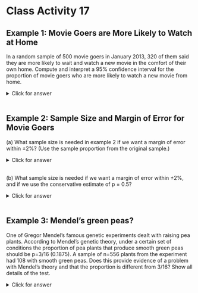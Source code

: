 # Class Activity 17


## Example 1:  Movie Goers are More Likely to Watch at Home

In a random sample of 500 movie goers in January 2013, 320 of them said they are more likely to wait and watch a new movie in the comfort of their own home.  Compute and interpret a 95% confidence interval for the proportion of movie goers who are more likely to watch a new movie from home.  

<details><summary><red>Click for answer</red></summary>
*Answer:* We see that $\hat{p}=\frac{320}{500}=0.640$ (keep at least 3 decimal spots to ensure accuracy in your SE calculation!) The confidence interval is given by:

$$\text { Statistic }\pm z^{*} S E$$

$$\begin{array}{l}
\hat{p} \pm z^{*} \cdot \sqrt{\frac{\hat{p}(1-\hat{p})}{n}} \\
0.64 \pm 1.96 \cdot \sqrt{\frac{0.64(1-0.64)}{500}} \\
0.64 \pm 0.042\\
(0.598, 0.682)
\end{array}$$

(Make sure to use proportions in your CI, then convert to % at the end if you prefer a percentage interpretation.) We are 95% sure that the proportion of all movie goers who are more likely to wait and watch a new movie at home is between 0.598 and 0.682.
</details><br>


## Example 2:  Sample Size and Margin of Error for Movie Goers

(a)  What sample size is needed in example 2 if we want a margin of error within ±2%?  (Use the sample proportion from the original sample.)

<details><summary><red>Click for answer</red></summary>

*Answer:*

$$\begin{array}{l}
0.02=z^{*} \sqrt{\frac{\hat{p}(1-\hat{p})}{n}} \\
n=\left(\frac{z^{*}}{0.02}\right)^{2} \hat{p}(1-\hat{p})\\\quad =\left(\frac{1.96}{0.02}\right)^{2} 0.64(1-0.64)=2212.76
\end{array}$$

We need a sample size of at least n = 2,213 to have a margin of error this small.  This is substantially more than the sample size of 500 used in the actual survey. 
</details><br>



(b)  What sample size is needed if we want a margin of error within ±2%, and if we use the conservative estimate of p = 0.5?  

<details><summary><red>Click for answer</red></summary>

*Answer:*

$$n=\left(\frac{1.96}{0.02}\right)^{2} 0.5(1-0.5)=2401$$

We need a sample size of at least n = 2,401 to have a margin of error this small.  Notice that if we have less knowledge of the actual proportion, we need a larger sample size to arrive at the same margin of error.  
</details><br>



## Example 3:  Mendel’s green peas?

One of Gregor Mendel’s famous genetic experiments dealt with raising pea plants.  According to Mendel’s genetic theory, under a certain set of conditions the proportion of pea plants that produce smooth green peas should be p=3/16 (0.1875).  A sample of n=556 plants from the experiment had 108 with smooth green peas.  Does this provide evidence of a problem with Mendel’s theory and that the proportion is different from 3/16?  Show all details of the test. 

<details><summary><red>Click for answer</red></summary>

*Answer:* We are testing $H_{0}: p=0.1875$ vs $H_{a}: p \neq 0.1875$ where p represents the proportion of pea plans with smooth green peas. The sample proportion is $\hat{p}=\frac{108}{556}=0.1942$ and the sample size is $n=556$. The test statistic is:

$$z=\frac{\text { Statistic }-\text { Null }}{S E}=\frac{\hat{p}-p_{0}}{\sqrt{\frac{p_{0}\left(1-p_{0}\right)}{n}}}=\frac{0.1942-0.1875}{\sqrt{\frac{0.1875(1-0.1875)}{556}}}=0.405$$

This is a two-tail test, and we see that the area to the right of 0.405 in a normal distribution is 0.343 `(1-pnorm(0.405))`, so the p-value is 2(0.343) = 0.686.The R command is: `2*(1-pnorm(0.405))`

We do not reject H0 and conclude that this sample does not provide evidence that the proportion of smooth green pea plants is different from the 3/16 that Mendel’s theory predicts. (It is worth pointing out that this does not “prove” Mendel’s theory, since we don’t “accept” $H_0$– we just find a lack of sufficient evidence to refute it. )
</details><br>

